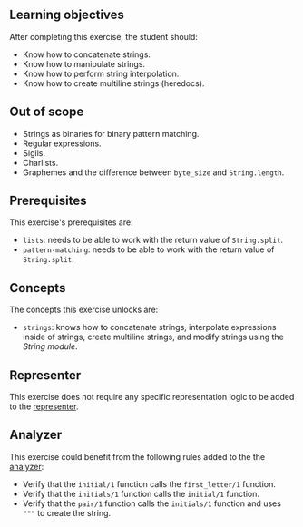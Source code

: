 ## Learning objectives

After completing this exercise, the student should:

- Know how to concatenate strings.
- Know how to manipulate strings.
- Know how to perform string interpolation.
- Know how to create multiline strings (heredocs).

## Out of scope

- Strings as binaries for binary pattern matching.
- Regular expressions.
- Sigils.
- Charlists.
- Graphemes and the difference between `byte_size` and `String.length`.

## Prerequisites

This exercise's prerequisites are:

- `lists`: needs to be able to work with the return value of `String.split`.
- `pattern-matching`: needs to be able to work with the return value of `String.split`.

## Concepts

The concepts this exercise unlocks are:

- `strings`: knows how to concatenate strings, interpolate expressions inside of strings, create multiline strings, and modify strings using the _String module_.

## Representer

This exercise does not require any specific representation logic to be added to the [representer][representer].

## Analyzer

This exercise could benefit from the following rules added to the the [analyzer][analyzer]:

- Verify that the `initial/1` function calls the `first_letter/1` function.
- Verify that the `initials/1` function calls the `initial/1` function.
- Verify that the `pair/1` function calls the `initials/1` function and uses `"""` to create the string.

[analyzer]: https://github.com/exercism/elixir-analyzer
[representer]: https://github.com/exercism/elixir-representer
